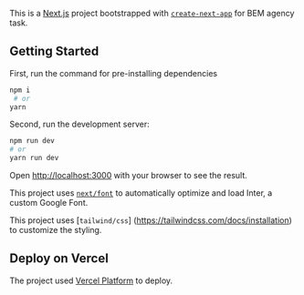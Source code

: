 This is a [Next.js](https://nextjs.org/) project bootstrapped with [`create-next-app`](https://github.com/vercel/next.js/tree/canary/packages/create-next-app) for BEM agency task.

## Getting Started

First, run the command for pre-installing dependencies

```bash
npm i
 # or
yarn
```

Second, run the development server:

```bash
npm run dev
# or
yarn run dev
```

Open [http://localhost:3000](http://localhost:3000) with your browser to see the result.

This project uses [`next/font`](https://nextjs.org/docs/basic-features/font-optimization) to automatically optimize and load Inter, a custom Google Font.

This project uses [`tailwind/css`] (https://tailwindcss.com/docs/installation) to customize the styling.

## Deploy on Vercel

The project used [Vercel Platform](https://vercel.com/new?utm_medium=default-template&filter=next.js&utm_source=create-next-app&utm_campaign=create-next-app-readme) to deploy.
